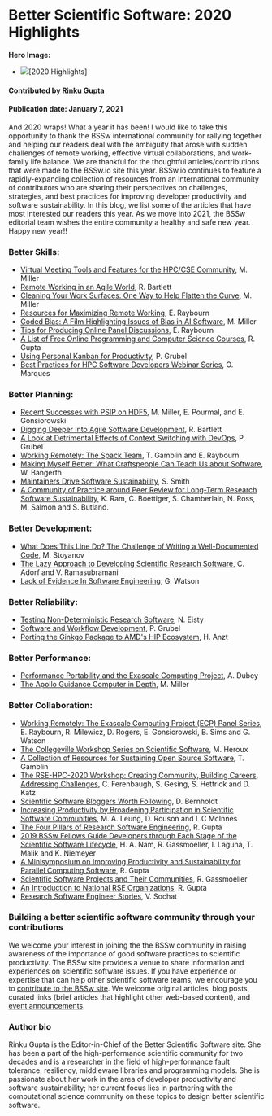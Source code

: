 # Better Scientific Software: 2020 Highlights

**Hero Image:**
- <img src="https://github.com/betterscientificsoftware/images/raw/master/Blog_0121_Montage.png" />[2020 Highlights]

#### Contributed by [Rinku Gupta](https://github.com/rinkug "Rinku Gupta GitHub Profile")

#### Publication date: January 7, 2021

And 2020 wraps! What a year it has been!  I would like to take this opportunity to thank the BSSw international community for rallying together and helping our readers deal with the ambiguity  that arose with sudden challenges of remote working, effective virtual collaborations, and work-family life balance. We are thankful for the thoughtful articles/contributions that were made to the BSSw.io site this year. BSSw.io continues to feature a rapidly-expanding collection of resources from an international community of contributors who are sharing their perspectives on challenges, strategies, and best practices for improving developer productivity and software sustainability. In this blog, we list some of the articles that have most interested our readers this year. As we move into 2021, the BSSw editorial team wishes the entire community a healthy and safe new year. Happy new year!!

### Better Skills:
- [Virtual Meeting Tools and Features for the HPC/CSE Community](https://bssw.io/items/virtual-meeting-tools-and-features-for-the-hpc-cse-community), M. Miller
- [Remote Working in an Agile World](https://bssw.io/items/remote-working-in-an-agile-world), R. Bartlett
- [Cleaning Your Work Surfaces: One Way to Help Flatten the Curve](https://bssw.io/blog_posts/cleaning-your-work-surfaces-one-way-to-help-flatten-the-curve), M. Miller
- [Resources for Maximizing Remote Working](https://bssw.io/items/resources-for-maximizing-remote-working), E. Raybourn
- [Coded Bias: A Film Highlighting Issues of Bias in AI Software](https://bssw.io/items/coded-bias-a-film-highlighting-issues-of-bias-in-ai-software), M. Miller
- [Tips for Producing Online Panel Discussions](https://bssw.io/items/tips-for-producing-online-panel-discussions), E. Raybourn
- [A List of Free Online Programming and Computer Science Courses](https://bssw.io/items/a-list-of-free-online-programming-and-computer-science-courses), R. Gupta
- [Using Personal Kanban for Productivity](https://bssw.io/items/using-personal-kanban-for-productivity), P. Grubel
- [Best Practices for HPC Software Developers Webinar Series](https://bssw.io/items/best-practices-for-hpc-software-developers-webinar-series), O. Marques

### Better Planning:
- [Recent Successes with PSIP on HDF5](https://bssw.io/blog_posts/recent-successes-with-psip-on-hdf5),  M. Miller, E. Pourmal, and E. Gonsiorowski 
- [Digging Deeper into Agile Software Development](https://bssw.io/items/digging-deeper-into-agile-software-development), R. Bartlett
- [A Look at Detrimental Effects of Context Switching with DevOps](https://bssw.io/items/a-look-at-detrimental-effects-of-context-switching-with-devops), P. Grubel
- [Working Remotely: The Spack Team](https://bssw.io/blog_posts/working-remotely-the-spack-team), T. Gamblin and E. Raybourn
- [Making Myself Better: What Craftspeople Can Teach Us about Software](https://bssw.io/blog_posts/making-myself-better-what-craftspeople-can-teach-us-about-software), W. Bangerth
- [Maintainers Drive Software Sustainability](https://bssw.io/blog_posts/maintainers-drive-software-sustainability), S. Smith
- [A Community of Practice around Peer Review for Long-Term Research Software Sustainability](https://bssw.io/blog_posts/a-community-of-practice-around-peer-review-for-long-term-research-software-sustainability), K. Ram, C. Boettiger, S. Chamberlain, N. Ross, M. Salmon and S. Butland.

### Better Development:
- [What Does This Line Do? The Challenge of Writing a Well-Documented Code](https://bssw.io/blog_posts/what-does-this-line-do-the-challenge-of-writing-a-well-documented-code), M. Stoyanov
- [The Lazy Approach to Developing Scientific Research Software](https://bssw.io/blog_posts/the-lazy-approach-to-developing-scientific-research-software), C. Adorf and V. Ramasubramani
- [Lack of Evidence In Software Engineering](https://bssw.io/items/lack-of-evidence-in-software-engineering), G. Watson

### Better Reliability:
- [Testing Non-Deterministic Research Software](https://bssw.io/blog_posts/testing-non-deterministic-research-software), N. Eisty
- [Software and Workflow Development](https://bssw.io/items/software-and-workflow-development), P. Grubel
- [Porting the Ginkgo Package to AMD's HIP Ecosystem](https://bssw.io/blog_posts/porting-the-ginkgo-package-to-amd-s-hip-ecosystem), H. Anzt

### Better Performance:
- [Performance Portability and the Exascale Computing Project](https://bssw.io/blog_posts/performance-portability-and-the-exascale-computing-project), A. Dubey
- [The Apollo Guidance Computer in Depth](https://bssw.io/items/the-apollo-guidance-computer-in-depth), M. Miller

### Better Collaboration:
- [Working Remotely: The Exascale Computing Project (ECP) Panel Series](https://bssw.io/blog_posts/working-remotely-the-exascale-computing-project-ecp-panel-series), E. Raybourn, R. Milewicz, D. Rogers, E. Gonsiorowski, B. Sims and G. Watson
- [The Collegeville Workshop Series on Scientific Software](https://bssw.io/items/the-collegeville-workshop-series-on-scientific-software), M. Heroux
- [A Collection of Resources for Sustaining Open Source Software](https://bssw.io/items/a-collection-of-resources-for-sustaining-open-source-software), T. Gamblin
- [The RSE-HPC-2020 Workshop: Creating Community, Building Careers, Addressing Challenges](https://bssw.io/blog_posts/the-rse-hpc-2020-workshop-creating-community-building-careers-addressing-challenges), C. Ferenbaugh, S. Gesing, S. Hettrick and D. Katz
- [Scientific Software Bloggers Worth Following](https://bssw.io/items/scientific-software-bloggers-worth-following), D. Bernholdt
- [Increasing Productivity by Broadening Participation in Scientific Software Communities](https://bssw.io/blog_posts/increasing-productivity-by-broadening-participation-in-scientific-software-communities), M. A. Leung, D. Rouson and L.C McInnes
- [The Four Pillars of Research Software Engineering](https://bssw.io/items/the-four-pillars-of-research-software-engineering), R. Gupta
- [2019 BSSw Fellows Guide Developers through Each Stage of the Scientific Software Lifecycle](https://bssw.io/blog_posts/2019-bssw-fellows-guide-developers-through-each-stage-of-the-scientific-software-lifecycle), H. A. Nam, R. Gassmoeller, I. Laguna, T. Malik and K. Niemeyer
- [A Minisymposium on Improving Productivity and Sustainability for Parallel Computing Software](https://bssw.io/items/a-minisymposium-on-improving-productivity-and-sustainability-for-parallel-computing-software), R. Gupta
- [Scientific Software Projects and Their Communities](https://bssw.io/blog_posts/scientific-software-projects-and-their-communities), R. Gassmoeller
- [An Introduction to National RSE Organizations](https://bssw.io/items/an-introduction-to-national-rse-organizations), R. Gupta
- [Research Software Engineer Stories](https://bssw.io/blog_posts/research-software-engineer-stories),  V. Sochat


### Building a better scientific software community through your contributions

We welcome your interest in joining the the BSSw community in raising awareness of the importance of good software practices to scientific productivity.  The BSSw site provides a venue to share information and experiences on scientific software issues.   If you have experience or expertise that can help other scientific software teams, we encourage you to [contribute to the BSSw site](https://bssw.io/pages/what-to-contribute-content-for-better-scientific-software).  We welcome original articles, blog posts, curated links (brief articles that highlight other web-based content), and [event announcements](https://bssw.io/events).

### Author bio
Rinku Gupta is the Editor-in-Chief of the Better Scientific Software site. She has been a part of the high-performance scientific community for two decades and is a researcher in the field of high-performance fault tolerance, resiliency, middleware libraries and programming models. She is passionate about her work in the area of developer productivity and software sustainability; her current focus lies in partnering with the computational science community on these topics to design better scientific software.

<!---
Publish: yes
RSS Update: 2021-01-07
Categories: collaboration
Topics: projects and organizations
Tags: bssw-article
Level: 2
Prerequisites: default
Aggregate: none
--->

